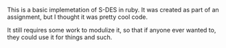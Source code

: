 This is a basic implemetation of S-DES in ruby. It was created as part of an assignment, but I thought it was pretty cool code.

It still requires some work to modulize it, so that if anyone ever wanted to, they could use it for things and such.
